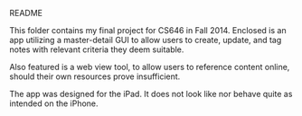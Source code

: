 README

This folder contains my final project for CS646 in Fall 2014. Enclosed is an app utilizing a master-detail GUI to allow users to create, update, and tag notes with relevant criteria they deem suitable. 

Also featured is a web view tool, to allow users to reference content online, should their own resources prove insufficient.

The app was designed for the iPad. It does not look like nor behave quite as intended on the iPhone.

